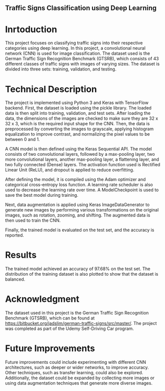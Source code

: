## Traffic Signs Classification using Deep Learning

# Inrtoduction
This project focuses on classifying traffic signs into their respective categories using deep learning. In this project, a convolutional neural network (CNN) is used for image classification. The dataset used is the German Traffic Sign Recognition Benchmark (GTSRB), which consists of 43 different classes of traffic signs with images of varying sizes. The dataset is divided into three sets: training, validation, and testing.

# Technical Description
The project is implemented using Python 3 and Keras with TensorFlow backend. First, the dataset is loaded using the pickle library. The loaded data is then split into training, validation, and test sets. After loading the data, the dimensions of the images are checked to make sure they are 32 x 32 x 3, which is the required input shape for the CNN. Then, the data is preprocessed by converting the images to grayscale, applying histogram equalization to improve contrast, and normalizing the pixel values to be between 0 and 1.

A CNN model is then defined using the Keras Sequential API. The model consists of two convolutional layers, followed by a max-pooling layer, two more convolutional layers, another max-pooling layer, a flattening layer, and two fully connected (Dense) layers. The activation function used is Rectified Linear Unit (ReLU), and dropout is applied to reduce overfitting.

After defining the model, it is compiled using the Adam optimizer and categorical cross-entropy loss function. A learning rate scheduler is also used to decrease the learning rate over time. A ModelCheckpoint is used to save the best model during training.

Next, data augmentation is applied using Keras ImageDataGenerator to generate new images by performing various transformations on the original images, such as rotation, zooming, and shifting. The augmented data is then used to train the CNN.

Finally, the trained model is evaluated on the test set, and the accuracy is reported.

# Results
The trained model achieved an accuracy of 97.68% on the test set. The distribution of the training dataset is also plotted to show that the dataset is balanced.

# Acknowledgment
The dataset used in this project is the German Traffic Sign Recognition Benchmark (GTSRB), which can be found at https://bitbucket.org/jadslim/german-traffic-signs/src/master/. The project was completed as part of the Udemy Self-Driving Car program.

# Future Improvements
Future improvements could include experimenting with different CNN architectures, such as deeper or wider networks, to improve accuracy. Other techniques, such as transfer learning, could also be explored. Additionally, the dataset could be expanded by collecting more images or using data augmentation techniques that generate more diverse images.
